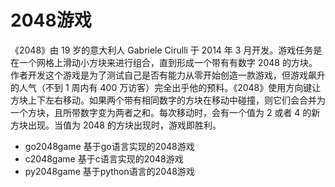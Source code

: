 # 2048游戏  

《2048》由 19 岁的意大利人 Gabriele Cirulli 于 2014 年 3 月开发。游戏任务是在一个网格上滑动小方块来进行组合，直到形成一个带有有数字 2048 的方块。作者开发这个游戏是为了测试自己是否有能力从零开始创造一款游戏，但游戏飙升的人气（不到 1 周内有 400 万访客）完全出乎他的预料。《2048》使用方向键让方块上下左右移动。如果两个带有相同数字的方块在移动中碰撞，则它们会合并为一个方块，且所带数字变为两者之和。每次移动时，会有一个值为 2 或者 4 的新方块出现。当值为 2048 的方块出现时，游戏即胜利。  

- go2048game  基于go语言实现的2048游戏  
- c2048game  基于c语言实现的2048游戏  
- py2048game  基于python语言的2048游戏  